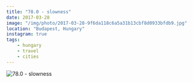 ```yaml
---
title: "78.0 - slowness"
date: 2017-03-28
image: "/img/photo/2017-03-28-9f6da118c6a5a31b13cbf8d0933bfdb9.jpg"
location: "Budapest, Hungary"
instagram: true
tags:
    - hungary
    - travel
    - cities
---
```


![78.0 - slowness](/img/photo/2017-03-28-9f6da118c6a5a31b13cbf8d0933bfdb9.jpg)
